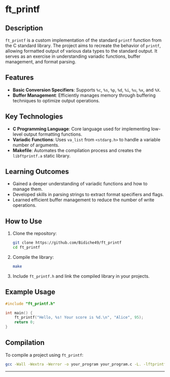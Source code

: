 # ft_printf

## Description

`ft_printf` is a custom implementation of the standard `printf` function from the C standard library. The project aims to recreate the behavior of `printf`, allowing formatted output of various data types to the standard output. It serves as an exercise in understanding variadic functions, buffer management, and format parsing.

## Features

- **Basic Conversion Specifiers**: Supports `%c`, `%s`, `%p`, `%d`, `%i`, `%u`, `%x`, and `%X`.
- **Buffer Management**: Efficiently manages memory through buffering techniques to optimize output operations.

## Key Technologies

- **C Programming Language**: Core language used for implementing low-level output formatting functions.
- **Variadic Functions**: Uses `va_list` from `<stdarg.h>` to handle a variable number of arguments.
- **Makefile**: Automates the compilation process and creates the `libftprintf.a` static library.

## Learning Outcomes

- Gained a deeper understanding of variadic functions and how to manage them.
- Developed skills in parsing strings to extract format specifiers and flags.
- Learned efficient buffer management to reduce the number of write operations.

## How to Use

1. Clone the repository:
   ```bash
   git clone https://github.com/Bidiche49/ft_printf
   cd ft_printf
   ```
2. Compile the library:
   ```bash
   make
   ```
3. Include `ft_printf.h` and link the compiled library in your projects.

## Example Usage

```c
#include "ft_printf.h"

int main() {
    ft_printf("Hello, %s! Your score is %d.\n", "Alice", 95);
    return 0;
}
```

## Compilation

To compile a project using `ft_printf`:
```bash
gcc -Wall -Wextra -Werror -o your_program your_program.c -L. -lftprintf
```

---
